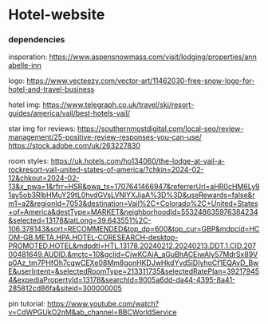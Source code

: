 # Hotel-website

### dependencies

insporation: https://www.aspensnowmass.com/visit/lodging/properties/annabelle-inn

logo: https://www.vecteezy.com/vector-art/11462030-free-snow-logo-for-hotel-and-travel-business

hotel img: https://www.telegraph.co.uk/travel/ski/resort-guides/america/vail/best-hotels-vail/

star img for reviews: https://southernmostdigital.com/local-seo/review-management/25-positive-review-responses-you-can-use/
https://stock.adobe.com/uk/263227830

room styles: https://uk.hotels.com/ho134060/the-lodge-at-vail-a-rockresort-vail-united-states-of-america/?chkin=2024-02-12&chkout=2024-02-13&x_pwa=1&rfrr=HSR&pwa_ts=1707641466947&referrerUrl=aHR0cHM6Ly91ay5ob3RlbHMuY29tL0hvdGVsLVNlYXJjaA%3D%3D&useRewards=false&rm1=a2&regionId=7053&destination=Vail%2C+Colorado%2C+United+States+of+America&destType=MARKET&neighborhoodId=553248635976384234&selected=13178&latLong=39.643551%2C-106.378143&sort=RECOMMENDED&top_dp=600&top_cur=GBP&mdpcid=HCOM-GB.META.HPA.HOTEL-CORESEARCH-desktop-PROMOTED.HOTEL&mdpdtl=HTL.13178.20240212.20240213.DDT.1.CID.20700481649.AUDID.&mctc=10&gclid=CjwKCAiA_aGuBhACEiwAly57MdrSx89Vp0Az_tm7PHfOh7cqwCEXe08Mm8gonHKDJwHkdYvd5iDIyhoCf1EQAvD_BwE&userIntent=&selectedRoomType=213311735&selectedRatePlan=392179454&expediaPropertyId=13178&searchId=9005a6dd-da44-4395-8a41-285812cd86fa&siteid=300000005

pin tutorial: https://www.youtube.com/watch?v=CdWPGUkO2nM&ab_channel=BBCWorldService
